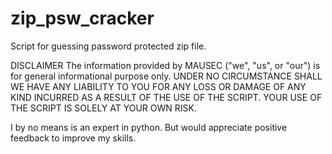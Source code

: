 # zip_psw_cracker
Script for guessing password protected zip file.

DISCLAIMER
The information provided by MAUSEC ("we", "us", or "our") is for general informational purpose only.
UNDER NO CIRCUMSTANCE SHALL WE HAVE ANY LIABILITY TO YOU FOR ANY LOSS OR DAMAGE OF ANY KIND INCURRED AS A RESULT OF THE USE OF THE SCRIPT.
YOUR USE OF THE SCRIPT IS SOLELY AT YOUR OWN RISK.

I by no means is an expert in python. But would appreciate positive feedback to improve my skills.
